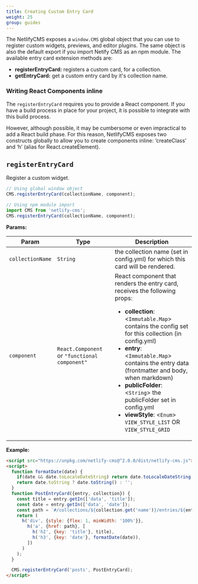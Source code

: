 ```yaml
---
title: Creating Custom Entry Card
weight: 25
group: guides
---
```


The NetlifyCMS exposes a `window.CMS` global object that you can use to register custom widgets, previews, and editor plugins. The same object is also the default export if you import Netify CMS as an npm module. The available entry card extension methods are:

* **registerEntryCard:** registers a custom card, for a collection.
* **getEntryCard:** get a custom entry card by it's collection name.

### Writing React Components inline

The `registerEntryCard` requires you to provide a React component. If you have a build process in place for your project, it is possible to integrate with this build process.

However, although possible, it may be cumbersome or even impractical to add a React build phase. For this reason, NetlifyCMS exposes two constructs globally to allow you to create components inline: ‘createClass’ and ‘h’ (alias for React.createElement).

## `registerEntryCard`

Register a custom widget.

```js
// Using global window object
CMS.registerEntryCard(collectionName, component);

// Using npm module import
import CMS from 'netlify-cms';
CMS.registerEntryCard(collectionName, component);
```

**Params:**

| Param            | Type                                          | Description                                                                                                                                                                                                                                                                                                                                                                                                                                                          |
| ---------------- | --------------------------------------------- | -------------------------------------------------------------------------------------------------------------------------------------------------------------------------------------------------------------------------------------------------------------------------------------------------------------------------------------------------------------------------------------------------------------------------------------------------------------------- |
| `collectionName` | `String`                                      | the collection name (set in config.yml) for which this card will be rendered.                                                                                                                                                                                                                                                                                                                                                                                        |
| `component`      | `React.Component` or `"functional component"` | React component that renders the entry card, receives the following props: <ul><li>**collection**: &lt;`Immutable.Map`&gt; contains the config set for this collection (in config.yml)</li><li>**entry**: &lt;`Immutable.Map`&gt; contains the entry data (frontmatter and body, when markdown)</li><li>**publicFolder**: &lt;`String`&gt; the publicFolder set in config.yml</li><li>**viewStyle**: &lt;`Enum`&gt; `VIEW_STYLE_LIST` OR `VIEW_STYLE_GRID`</li></ul> |


**Example:**

```html
<script src="https://unpkg.com/netlify-cms@^2.0.0/dist/netlify-cms.js"></script>
<script>
  function formatDate(date) {
    if(date && date.toLocaleDateString) return date.toLocaleDateString('en');
    return date.toString ? date.toString() : '';
  }
  function PostEntryCard({entry, collection}) {
    const title = entry.getIn(['data', 'title']);
    const date = entry.getIn(['data', 'date']);
    const path = `#/collections/${collection.get('name')}/entries/${entry.get('slug')}`;
    return (
      h('div', {style: {flex: 1, minWidth: '100%'}},
        h('a', {href: path}, [
          h('h2', {key: 'title'}, title),
          h('h3', {key: 'date'}, formatDate(date)),
        ])
      )
    );
  }

  CMS.registerEntryCard('posts', PostEntryCard);
</script>
```
